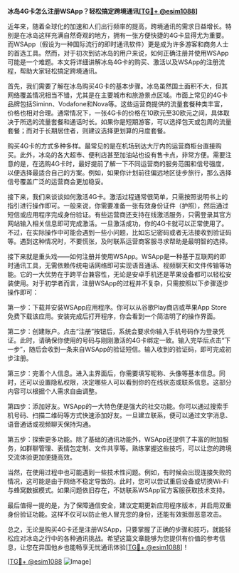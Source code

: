 **冰岛4G卡怎么注册WSApp？轻松搞定跨境通讯[[TG💪+ @esim1088](https://t.me/s/esim1088)]**

近年来，随着全球化的加速和人们出行频率的提高，跨境通讯的需求日益增长。特别是在冰岛这样充满自然奇观的地方，拥有一张方便快捷的4G卡显得尤为重要。而WSApp（假设为一种国际流行的即时通讯软件）更是成为许多游客和商务人士的首选工具。然而，对于初次到访冰岛的用户来说，如何正确注册并使用WSApp可能是一个难题。本文将详细讲解冰岛4G卡的购买、激活以及WSApp的注册流程，帮助大家轻松搞定跨境通讯。

首先，我们需要了解在冰岛购买4G卡的基本步骤。冰岛虽然国土面积不大，但其网络覆盖情况相当不错，尤其是在主要城市和旅游景点区域。市面上常见的4G卡品牌包括Siminn、Vodafone和Nova等。这些运营商提供的流量套餐种类丰富，价格也相对合理。通常情况下，一张4G卡的价格在10欧元至30欧元之间，具体取决于所选的流量套餐和通话时长。如果你是短期游客，可以选择包天或包周的流量套餐；而对于长期居住者，则建议选择更划算的月度套餐。

购买4G卡的方式多种多样。最常见的是在机场到达大厅内的运营商柜台直接购买。此外，冰岛的各大超市、便利店甚至加油站也设有售卡点，非常方便。需要注意的是，在选购4G卡时，最好提前了解一下不同运营商的服务范围和信号强度，以便选择最适合自己的方案。例如，如果你计划前往偏远地区徒步旅行，那么选择信号覆盖广泛的运营商会更加稳妥。

接下来，我们来谈谈如何激活4G卡。激活过程通常很简单，只需按照说明书上的指引进行操作即可。一般来说，你需要准备一张有效身份证件（护照），然后通过短信或应用程序完成身份验证。有些运营商还支持在线激活服务，只需登录其官方网站输入相关信息即可完成激活。一旦激活成功，你的4G卡就可以正常使用了。不过，在实际操作中可能会遇到一些小问题，比如忘记密码或者无法接收到验证码等。遇到这种情况时，不要慌张，及时联系运营商客服寻求帮助是最明智的选择。

接下来就是重头戏——如何注册并使用WSApp。WSApp是一种基于互联网的即时通讯工具，无需依赖传统电话网络即可实现语音通话、视频聊天和文件传输等功能。它的一大优势在于跨平台兼容性，无论是安卓手机还是苹果设备都可以轻松安装使用。对于初学者而言，注册WSApp的过程并不复杂，只需按照以下步骤逐步操作即可：

第一步：下载并安装WSApp应用程序。你可以从谷歌Play商店或苹果App Store免费下载该应用。安装完成后打开程序，你会看到一个简洁明了的操作界面。

第二步：创建账户。点击“注册”按钮后，系统会要求你输入手机号码作为登录凭证。此时，请确保你使用的号码与刚刚激活的4G卡绑定一致。输入完毕后点击“下一步”，随后会收到一条来自WSApp的验证短信。输入收到的验证码，即可完成初步注册。

第三步：完善个人信息。进入主界面后，你需要填写昵称、头像等基本信息。同时，还可以设置隐私权限，决定哪些人可以看到你的在线状态或联系信息。这部分内容可以根据个人需求自由调整。

第四步：添加好友。WSApp的一大特色便是强大的社交功能。你可以通过搜索手机号码、扫描二维码等方式快速添加好友。一旦建立联系，便可以通过文字消息、语音通话或视频聊天保持沟通。

第五步：探索更多功能。除了基础的通讯功能外，WSApp还提供了丰富的附加服务，如群聊管理、表情包定制、文件共享等。熟练掌握这些技巧，可以让您的跨境交流体验更加便捷高效。

当然，在使用过程中也可能遇到一些技术性问题。例如，有时候会出现连接失败的情况，这可能是由于网络不稳定导致的。此时，您可以尝试重启设备或切换Wi-Fi与蜂窝数据模式。如果问题依旧存在，不妨联系WSApp官方客服获取技术支持。

最后值得一提的是，为了保障通信安全，建议定期更新应用程序版本，并启用双重身份验证功能。这样不仅可以防止他人冒充您的身份，还能有效抵御恶意攻击。

总之，无论是购买4G卡还是注册WSApp，只要掌握了正确的步骤和技巧，就能轻松应对冰岛之行中的各种通讯挑战。希望这篇文章能够为您提供有价值的参考信息，让您在异国他乡也能畅享无忧通讯体验[[TG💪+ @esim1088](https://t.me/s/esim1088)]！

[[TG💪+ @esim1088](https://t.me/s/esim1088) ![Image](https://i.postimg.cc/4NQfJmqS/Snipaste-2025-05-13-00-14-12.png)]